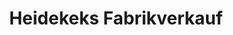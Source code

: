 ---
title: "Heidekeks Fabrikverkauf"
url: /schneverdingen/heidekeks-fabrikverkauf/
shop: Süßwaren
---
